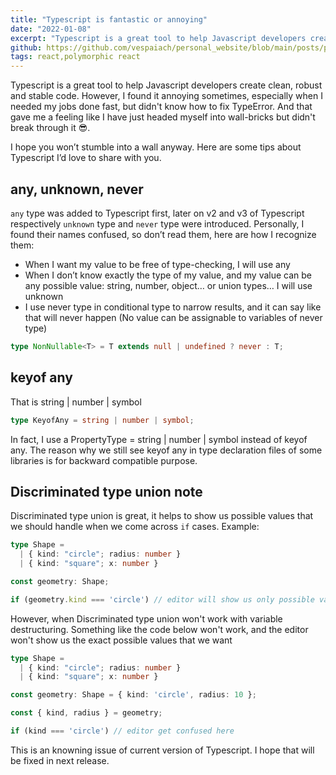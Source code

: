 ```yaml
---
title: "Typescript is fantastic or annoying"
date: "2022-01-08"
excerpt: "Typescript is a great tool to help Javascript developers create clean, robust and stable code. However, I found it annoying sometimes, especially when I needed my jobs done fast, but didn't know how to fix TypeError. And that gave me a feeling like I have just headed myself into wall-bricks but didn't break through it 😎"
github: https://github.com/vespaiach/personal_website/blob/main/posts/polymorphic-react-as-property.md
tags: react,polymorphic react
---
```


Typescript is a great tool to help Javascript developers create clean, robust and stable code. However, I found it annoying sometimes, especially when I needed my jobs done fast, but didn't know how to fix TypeError. And that gave me a feeling like I have just headed myself into wall-bricks but didn't break through it 😎.

I hope you won’t stumble into a wall anyway. Here are some tips about Typescript I’d love to share with you.

## any,  unknown, never

`any` type was added to Typescript first, later on v2 and v3 of Typescript respectively `unknown` type and `never` type were  introduced. Personally, I found their names confused, so don’t read them, here are how I recognize them:

 - When I want my value to be free of type-checking, I will use any
 - When I don’t know exactly the type of my value, and my value can be any possible value: string, number, object… or union types… I will use unknown
 - I use never type in conditional type to narrow results, and it can say like that will never happen (No value can be assignable to variables of never type)

```typescript
type NonNullable<T> = T extends null | undefined ? never : T;
```

## keyof any

That is string | number | symbol

```typescript
type KeyofAny = string | number | symbol;
```

In fact, I use a PropertyType = string | number | symbol instead of keyof any. The reason why we still see keyof any in type declaration files of some libraries is for backward compatible purpose.

## Discriminated type union note

Discriminated type union is great, it helps to show us possible values that we should handle when we come across `if` cases. Example: 

```typescript
type Shape =
  | { kind: "circle"; radius: number }
  | { kind: "square"; x: number }

const geometry: Shape;

if (geometry.kind === 'circle') // editor will show us only possible values of geometry and that is `radius` in the case.
```

However, when Discriminated type union won't work with variable destructuring. Something like the code below won't work, and the editor won't show us the exact possible values that we want

```typescript
type Shape =
  | { kind: "circle"; radius: number }
  | { kind: "square"; x: number }

const geometry: Shape = { kind: 'circle', radius: 10 };

const { kind, radius } = geometry;

if (kind === 'circle') // editor get confused here
```
This is an knowning issue of current version of Typescript. I hope that will be fixed in next release.





